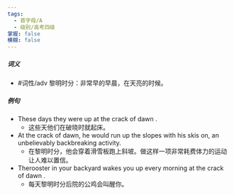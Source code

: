 ```yaml
---
tags:
  - 首字母/A
  - 级别/高考四级
掌握: false
模糊: false
---
```

##### 词义
- #词性/adv  黎明时分：非常早的早晨，在天亮的时候。
##### 例句
- These days they were up at the crack of dawn .
	- 这些天他们在破晓时就起床。
- At the crack of dawn, he would run up the slopes with his skis on, an unbelievably backbreaking activity.
	- 在黎明时分，他会穿着滑雪板跑上斜坡。做这样一项非常耗费体力的运动让人难以置信。
- Therooster in your backyard wakes you up every morning at the crack of dawn .
	- 每天黎明时分后院的公鸡会叫醒你。
